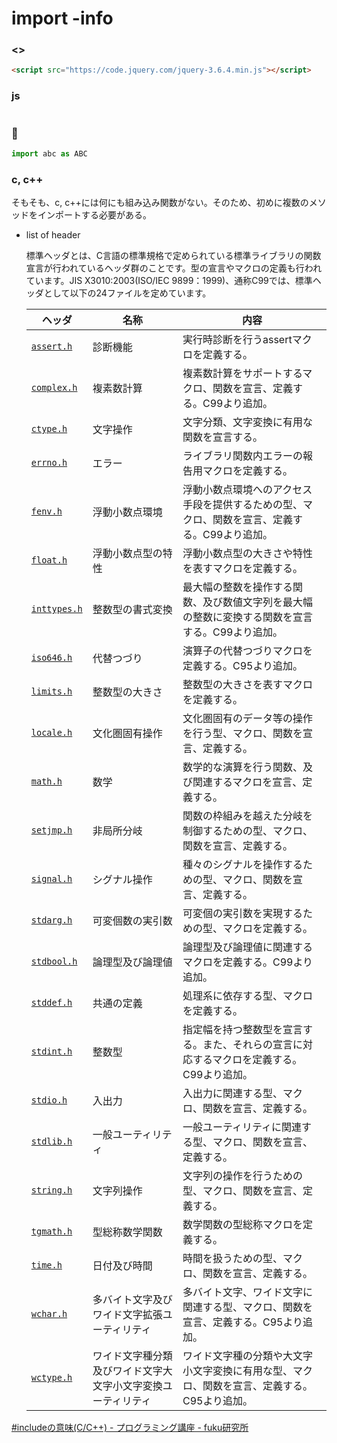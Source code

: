 # import -info

### <>

```html
<script src="https://code.jquery.com/jquery-3.6.4.min.js"></script>
```

### js

```jsx

```

### 🐍

```python
import abc as ABC

```

### c, c++

そもそも、c, c++には何にも組み込み関数がない。そのため、初めに複数のメソッドをインポートする必要がある。

- list of header
    
    標準ヘッダとは、C言語の標準規格で定められている標準ライブラリの関数宣言が行われているヘッダ群のことです。型の宣言やマクロの定義も行われています。JIS X3010:2003(ISO/IEC 9899：1999)、通称C99では、標準ヘッダとして以下の24ファイルを定めています。
    
    | ヘッダ | 名称 | 内容 |
    | --- | --- | --- |
    | [`assert.h`](http://www.c-lang.org/detail/assert_h.html) | 診断機能 | 実行時診断を行うassertマクロを定義する。 |
    | [`complex.h`](http://www.c-lang.org/detail/complex_h.html) | 複素数計算 | 複素数計算をサポートするマクロ、関数を宣言、定義する。C99より追加。 |
    | [`ctype.h`](http://www.c-lang.org/detail/ctype_h.html) | 文字操作 | 文字分類、文字変換に有用な関数を宣言する。 |
    | [`errno.h`](http://www.c-lang.org/detail/errno_h.html) | エラー | ライブラリ関数内エラーの報告用マクロを定義する。 |
    | [`fenv.h`](http://www.c-lang.org/detail/fenv_h.html) | 浮動小数点環境 | 浮動小数点環境へのアクセス手段を提供するための型、マクロ、関数を宣言、定義する。C99より追加。 |
    | [`float.h`](http://www.c-lang.org/detail/float_h.html) | 浮動小数点型の特性 | 浮動小数点型の大きさや特性を表すマクロを定義する。 |
    | [`inttypes.h`](http://www.c-lang.org/detail/inttypes_h.html) | 整数型の書式変換 | 最大幅の整数を操作する関数、及び数値文字列を最大幅の整数に変換する関数を宣言する。C99より追加。 |
    | [`iso646.h`](http://www.c-lang.org/detail/iso646_h.html) | 代替つづり | 演算子の代替つづりマクロを定義する。C95より追加。 |
    | [`limits.h`](http://www.c-lang.org/detail/limits_h.html) | 整数型の大きさ | 整数型の大きさを表すマクロを定義する。 |
    | [`locale.h`](http://www.c-lang.org/detail/locale_h.html) | 文化圏固有操作 | 文化圏固有のデータ等の操作を行う型、マクロ、関数を宣言、定義する。 |
    | [`math.h`](http://www.c-lang.org/detail/math_h.html) | 数学 | 数学的な演算を行う関数、及び関連するマクロを宣言、定義する。 |
    | [`setjmp.h`](http://www.c-lang.org/detail/setjmp_h.html) | 非局所分岐 | 関数の枠組みを越えた分岐を制御するための型、マクロ、関数を宣言、定義する。 |
    | [`signal.h`](http://www.c-lang.org/detail/signal_h.html) | シグナル操作 | 種々のシグナルを操作するための型、マクロ、関数を宣言、定義する。 |
    | [`stdarg.h`](http://www.c-lang.org/detail/stdarg_h.html) | 可変個数の実引数 | 可変個の実引数を実現するための型、マクロを定義する。 |
    | [`stdbool.h`](http://www.c-lang.org/detail/stdbool_h.html) | 論理型及び論理値 | 論理型及び論理値に関連するマクロを定義する。C99より追加。 |
    | [`stddef.h`](http://www.c-lang.org/detail/stddef_h.html) | 共通の定義 | 処理系に依存する型、マクロを定義する。 |
    | [`stdint.h`](http://www.c-lang.org/detail/stdint_h.html) | 整数型 | 指定幅を持つ整数型を宣言する。また、それらの宣言に対応するマクロを定義する。C99より追加。 |
    | [`stdio.h`](http://www.c-lang.org/detail/stdio_h.html) | 入出力 | 入出力に関連する型、マクロ、関数を宣言、定義する。 |
    | [`stdlib.h`](http://www.c-lang.org/detail/stdlib_h.html) | 一般ユーティリティ | 一般ユーティリティに関連する型、マクロ、関数を宣言、定義する。 |
    | [`string.h`](http://www.c-lang.org/detail/string_h.html) | 文字列操作 | 文字列の操作を行うための型、マクロ、関数を宣言、定義する。 |
    | [`tgmath.h`](http://www.c-lang.org/detail/tgmath_h.html) | 型総称数学関数 | 数学関数の型総称マクロを定義する。 |
    | [`time.h`](http://www.c-lang.org/detail/time_h.html) | 日付及び時間 | 時間を扱うための型、マクロ、関数を宣言、定義する。 |
    | [`wchar.h`](http://www.c-lang.org/detail/wchar_h.html) | 多バイト文字及びワイド文字拡張ユーティリティ | 多バイト文字、ワイド文字に関連する型、マクロ、関数を宣言、定義する。C95より追加。 |
    | [`wctype.h`](http://www.c-lang.org/detail/wctype_h.html) | ワイド文字種分類及びワイド文字大文字小文字変換ユーティリティ | ワイド文字種の分類や大文字小文字変換に有用な型、マクロ、関数を宣言、定義する。C95より追加。 |

[#includeの意味(C/C++) - プログラミング講座 - fuku研究所](http://www5f.biglobe.ne.jp/~fuku-labo/library/program/cpp/1/036.htm)

```cpp

```